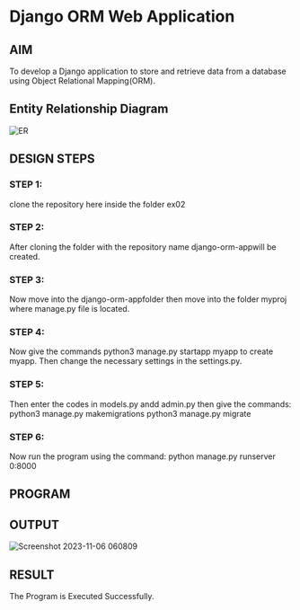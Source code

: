 # Django ORM Web Application

## AIM
To develop a Django application to store and retrieve data from a database using Object Relational Mapping(ORM).

## Entity Relationship Diagram

![ER](https://github.com/mohammadfaizal87/django-orm-app/assets/147139206/14ff3c0c-5626-400e-b5b1-06e7a1a36e13)

## DESIGN STEPS

### STEP 1:
clone the repository here inside the folder ex02
### STEP 2:
After cloning the folder with the repository name django-orm-appwill be created.
### STEP 3:
Now move into the django-orm-appfolder then move into the folder myproj where manage.py file is located.
### STEP 4:
Now give the commands python3 manage.py startapp myapp to create myapp. Then change the necessary settings in the settings.py. 
### STEP 5:
Then enter the codes in models.py andd admin.py then give the commands:
python3 manage.py makemigrations
python3 manage.py migrate
### STEP 6:
Now  run the program using the command: python manage.py 
runserver 0:8000

## PROGRAM


## OUTPUT
![Screenshot 2023-11-06 060809](https://github.com/mohammadfaizal87/django-orm-app/assets/147139206/65da73ae-f97e-4586-b496-c9a03838c30b)


## RESULT
The Program is Executed Successfully.

